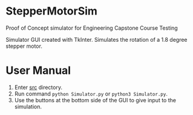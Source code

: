 # StepperMotorSim
Proof of Concept simulator for Engineering Capstone Course Testing

Simulator GUI created with TkInter. Simulates the rotation of a 1.8 degree stepper motor.

# User Manual
1. Enter [src](src) directory.
2. Run command `python Simulator.py` or `python3 Simulator.py`.
3. Use the buttons at the bottom side of the GUI to give input to the simulation.
